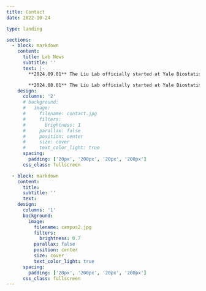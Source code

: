 ```yaml
---
title: Contact
date: 2022-10-24

type: landing

sections:
  - block: markdown
    content:
      title: Lab News
      subtitle: ''
      text: |-
        **2024.09.01** The Liu Lab officially started at Yale Biostatistics. We are recruiting talents at all levels to join our team. Explore our current lab openings and become a part of our exciting journey!

        **2024.08.01** The Liu Lab officially started at Yale Biostatistics. We are recruiting talents at all levels to join our team. Explore our current lab openings and become a part of our exciting journey!
    design:
      columns: '2'
      # background:
      #   image: 
      #     filename: contact.jpg
      #     filters:
      #       brightness: 1
      #     parallax: false
      #     position: center
      #     size: cover
      #     text_color_light: true
      spacing:
        padding: ['20px', '200px', '20px', '200px']
      css_class: fullscreen

  - block: markdown
    content:
      title:
      subtitle: ''
      text:
    design:
      columns: '1'
      background:
        image: 
          filename: campus2.jpg
          filters:
            brightness: 0.7
          parallax: false
          position: center
          size: cover
          text_color_light: true
      spacing:
        padding: ['20px', '200px', '20px', '200px']
      css_class: fullscreen
---
```

